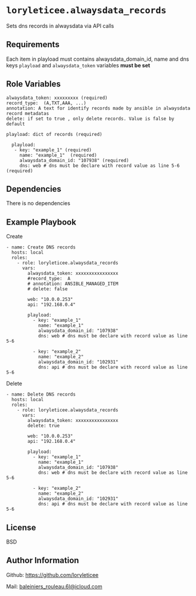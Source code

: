 ```loryleticee.alwaysdata_records```
=========

Sets dns records in alwaysdata via API calls

Requirements
------------

Each item in playload must contains alwaysdata_domain_id, name and dns keys
```playload``` and ```alwaysdata_token``` variables **must be set**

Role Variables
--------------
```
alwaysdata_token: xxxxxxxxx (required)
record_type:  (A,TXT,AAA, ...)
annotation: A text for identify records made by ansible in alwaysdata record metadatas
delete: if set to true , only delete records. Value is false by default

playload: dict of records (required)

  playload:
   - key: "example_1" (required)
     name: "example_1"  (required)
     alwaysdata_domain_id: "107938" (required)
     dns: web # dns must be declare with record value as line 5-6 (required)
```
Dependencies
------------

There is no dependencies 

Example Playbook
----------------
Create
```
- name: Create DNS records
  hosts: local
  roles:
    - role: loryleticee.alwaysdata_records
      vars:
        alwaysdata_token: xxxxxxxxxxxxxxxx
        #record_type:  A
        # annotation: ANSIBLE_MANAGED_ITEM
        # delete: false

        web: "10.0.0.253"
        api: "192.168.0.4"

        playload:
          - key: "example_1"
            name: "example_1" 
            alwaysdata_domain_id: "107938"
            dns: web # dns must be declare with record value as line 5-6

          - key: "example_2"
            name: "example_2"
            alwaysdata_domain_id: "102931"
            dns: api # dns must be declare with record value as line 5-6
```
Delete
```
- name: Delete DNS records
  hosts: local
  roles:
    - role: loryleticee.alwaysdata_records
      vars:
        alwaysdata_token: xxxxxxxxxxxxxxxx
        delete: true

        web: "10.0.0.253"
        api: "192.168.0.4"

        playload:
          - key: "example_1"
            name: "example_1" 
            alwaysdata_domain_id: "107938"
            dns: web # dns must be declare with record value as line 5-6

          - key: "example_2"
            name: "example_2"
            alwaysdata_domain_id: "102931"
            dns: api # dns must be declare with record value as line 5-6
```
License
-------

BSD

Author Information
------------------
Github: https://github.com/loryleticee

Mail: baleiniers_rouleau.6l@icloud.com

